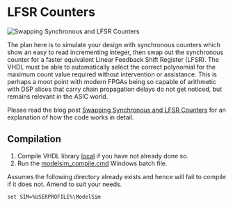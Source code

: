 # LFSR Counters

![Swapping Synchronous and LFSR Counters](./media/LFSR.svg?raw=true "Swapping Synchronous and LFSR Counters")

The plan here is to simulate your design with synchronous counters which show an easy to read incrementing integer, then swap out the synchronous counter for a faster equivalent Linear Feedback Shift Register (LFSR). The VHDL must be able to automatically select the correct polynomial for the maximum count value required without intervention or assistance. This is perhaps a moot point with modern FPGAs being so capable of arithmetic with DSP slices that carry chain propagation delays do not get noticed, but remains relevant in the ASIC world.

Please read the blog post [Swapping Synchronous and LFSR Counters](http://blog.abbey1.org.uk/index.php/technology/swapping-synchronous-and-lfsr-counters) for an explanation of how the code works in detail.

## Compilation

1. Compile VHDL library [local](../Local) if you have not already done so.
2. Run the [modelsim_compile.cmd](modelsim_compile.cmd) Windows batch file.

Assumes the following directory already exists and hence will fail to compile if it does not. Amend to suit your needs.

```batch
set SIM=%USERPROFILE%\ModelSim
```
